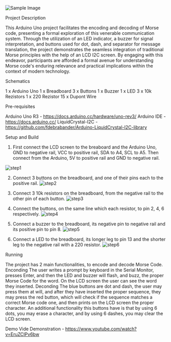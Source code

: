 ![Sample Image](https://github.com/at-cs-ubbcluj-ro/individual-project-razvanclaudiu/assets/91084651/678f8589-bf38-4997-9634-266da586ffe6)

Project Description

This Arduino Uno project facilitates the encoding and decoding of Morse code, presenting a formal exploration of this venerable communication system. Through the utilization of an LED indicator, a buzzer for signal interpretation, and buttons used for dot, dash, and separator for message translation, the project demonstrates the seamless integration of traditional Morse principles with the help of an LCD I2C screen. By engaging with this endeavor, participants are afforded a formal avenue for understanding Morse code's enduring relevance and practical implications within the context of modern technology.

Schematics

1 x Arduino Uno
1 x Breadboard
3 x Buttons
1 x Buzzer
1 x LED
3 x 10k Rezistors
1 x 220 Rezistor
15 x Dupont Wire

Pre-requisites

Arduino Uno R3 - https://docs.arduino.cc/hardware/uno-rev3/
Arduino IDE - https://docs.arduino.cc/
LiquidCrystal-I2C - https://github.com/fdebrabander/Arduino-LiquidCrystal-I2C-library


Setup and Build

1. First connect the LCD screen to the breaboard and the Arduino Uno, GND to negative rail, VCC to positive rail, SDA to A4, SCL to A5. Then connect from the Arduino, 5V to positive rail and GND to negative rail.

![step1](https://github.com/at-cs-ubbcluj-ro/individual-project-razvanclaudiu/assets/91084651/e2be6511-34e1-49fe-9ab2-4cf548b7f69f)

2. Connect 3 buttons on the breadboard, and one of their pins each to the positive rail.
![step2](https://github.com/at-cs-ubbcluj-ro/individual-project-razvanclaudiu/assets/91084651/dae3769c-3ec8-4c04-9ef2-99c8e16e2528)

3. Connect 3 10k resistors on the breadboard, from the negative rail to the other pin of each button.
![step3](https://github.com/at-cs-ubbcluj-ro/individual-project-razvanclaudiu/assets/91084651/381db798-2737-4332-9c6f-a14863906994)

4. Connect the buttons, on the same line which each resistor, to pin 2, 4, 6 respectively.
![step4](https://github.com/at-cs-ubbcluj-ro/individual-project-razvanclaudiu/assets/91084651/3ef30d19-e9fc-466c-b0b9-c8ba5794b311)

5. Connect a buzzer to the breadboard, its negative pin to negative rail and its positive pin to pin 8.
![step5](https://github.com/at-cs-ubbcluj-ro/individual-project-razvanclaudiu/assets/91084651/ca8c6d89-45da-4b3a-9964-0e2b88ac2ba1)

6. Connect a LED to the breadboard, its longer leg to pin 13 and the shorter leg to the negative rail with a 220 resistor.
![step6](https://github.com/at-cs-ubbcluj-ro/individual-project-razvanclaudiu/assets/91084651/8a0d13f2-b1c9-4832-8a54-ecd23400c285)

Running

The project has 2 main functionalities, to encode and decode Morse Code.
Enconding
The user writes a prompt by keyboard in the Serial Monitor, presses Enter, and then the LED and buzzer will flash, and buzz, the proper Morse Code for the word. On the LCD screen the user can see the word they inserted.
Deconding
The blue buttons are dot and dash, the user may press them at will, and after they have inserted the proper sequence, they may press the red button, which will check if the sequence matches a correct Morse code one, and then prints on the LCD screen the proper character. An additional functionality this buttons have is that by using 6 dots, you may erase a character, and by using 6 dashes, you may clear the LCD screen.

Demo
Vide Demonstration - https://www.youtube.com/watch?v=EruZCIPv6bw
